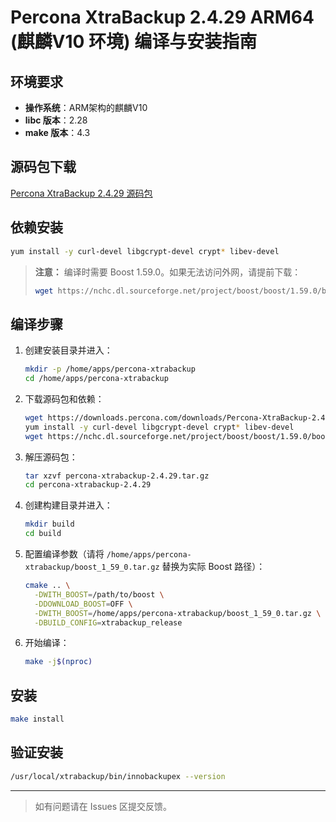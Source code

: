 # Percona XtraBackup 2.4.29 ARM64 (麒麟V10 环境) 编译与安装指南

## 环境要求

- **操作系统**：ARM架构的麒麟V10
- **libc 版本**：2.28
- **make 版本**：4.3

## 源码包下载

[Percona XtraBackup 2.4.29 源码包](https://downloads.percona.com/downloads/Percona-XtraBackup-2.4/Percona-XtraBackup-2.4.29/source/tarball/percona-xtrabackup-2.4.29.tar.gz)

## 依赖安装

```bash
yum install -y curl-devel libgcrypt-devel crypt* libev-devel
```

> **注意：**
> 编译时需要 Boost 1.59.0。如果无法访问外网，请提前下载：
>
> ```bash
> wget https://nchc.dl.sourceforge.net/project/boost/boost/1.59.0/boost_1_59_0.tar.gz
> ```

## 编译步骤

1. 创建安装目录并进入：

    ```bash
    mkdir -p /home/apps/percona-xtrabackup
    cd /home/apps/percona-xtrabackup
    ```

2. 下载源码包和依赖：

    ```bash
    wget https://downloads.percona.com/downloads/Percona-XtraBackup-2.4/Percona-XtraBackup-2.4.29/source/tarball/percona-xtrabackup-2.4.29.tar.gz
    yum install -y curl-devel libgcrypt-devel crypt* libev-devel
    wget https://nchc.dl.sourceforge.net/project/boost/boost/1.59.0/boost_1_59_0.tar.gz
    ```

3. 解压源码包：

    ```bash
    tar xzvf percona-xtrabackup-2.4.29.tar.gz
    cd percona-xtrabackup-2.4.29
    ```

4. 创建构建目录并进入：

    ```bash
    mkdir build
    cd build
    ```

5. 配置编译参数（请将 `/home/apps/percona-xtrabackup/boost_1_59_0.tar.gz` 替换为实际 Boost 路径）：

    ```bash
    cmake .. \
      -DWITH_BOOST=/path/to/boost \
      -DDOWNLOAD_BOOST=OFF \
      -DWITH_BOOST=/home/apps/percona-xtrabackup/boost_1_59_0.tar.gz \
      -DBUILD_CONFIG=xtrabackup_release
    ```

6. 开始编译：

    ```bash
    make -j$(nproc)
    ```

## 安装

```bash
make install
```

## 验证安装

```bash
/usr/local/xtrabackup/bin/innobackupex --version
```

---

> 如有问题请在 Issues 区提交反馈。